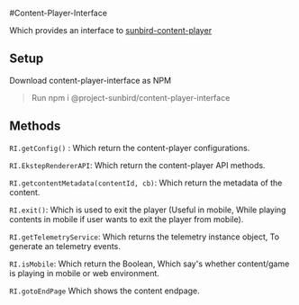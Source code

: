 #Content-Player-Interface

Which provides an interface to [sunbird-content-player](https://www.npmjs.com/package/@project-sunbird/content-player)

## Setup

Download content-player-interface as NPM

> Run npm i @project-sunbird/content-player-interface
	
## Methods


```RI.getConfig()``` : Which return the content-player configurations.

```RI.EkstepRendererAPI```: Which return the content-player API methods.

```RI.getcontentMetadata(contentId, cb)```: Which return the metadata of the content.

```RI.exit()```:  Which is used to exit the player (Useful in mobile, While playing contents in mobile if user wants to exit the player from mobile).

```RI.getTelemetryService```: Which returns the telemetry instance object, To generate an telemetry events.

```RI.isMobile```: Which return the Boolean, Which say's whether content/game is playing in mobile or web environment.

```RI.gotoEndPage``` Which shows the content endpage. 

